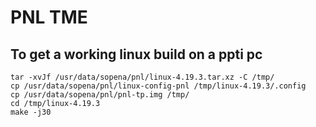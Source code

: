 # PNL TME

## To get a working linux build on a ppti pc

    tar -xvJf /usr/data/sopena/pnl/linux-4.19.3.tar.xz -C /tmp/
    cp /usr/data/sopena/pnl/linux-config-pnl /tmp/linux-4.19.3/.config
    cp /usr/data/sopena/pnl/pnl-tp.img /tmp/
    cd /tmp/linux-4.19.3
    make -j30
